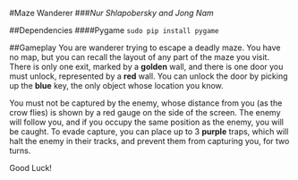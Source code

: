 #Maze Wanderer
###*Nur Shlapobersky and Jong Nam*

##Dependencies
####Pygame
`sudo pip install pygame`

##Gameplay
You are wanderer trying to escape a deadly maze.
You have no map, but you can recall the layout of any part of the maze you visit.
There is only one exit, marked by a **golden** wall, and there is one door you must unlock, represented by a **red** wall.
You can unlock the door by picking up the **blue** key, the only object whose location you know.

You must not be captured by the enemy, whose distance from you (as the crow flies) is shown by a red gauge on the side of the screen.
The enemy will follow you, and if you occupy the same position as the enemy, you will be caught.
To evade capture, you can place up to 3 **purple** traps, which will halt the enemy in their tracks, and prevent them from capturing you, for two turns.

Good Luck!
